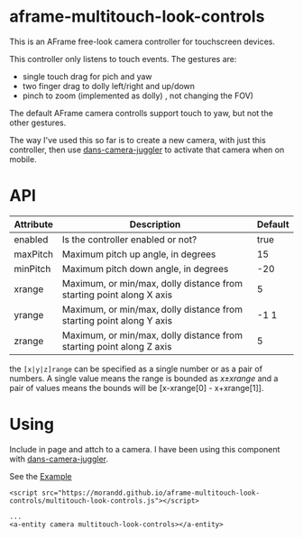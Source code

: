 # aframe-multitouch-look-controls

This is an AFrame free-look camera controller for touchscreen devices.

This controller only listens to touch events. The gestures are:
* single touch drag for pich and yaw
* two finger drag to dolly left/right and up/down
* pinch to zoom (implemented as dolly)
, not changing the FOV)

The default AFrame camera controlls support touch to yaw, but not the other gestures.

The way I've used this so far is to create a new camera, with just this controller, then use [dans-camera-juggler](https://morandd.github.io/dans-aframe-camera-juggler/) to activate that camera when on mobile.


# API #

Attribute | Description | Default
--- | --- | ---
enabled | Is the controller enabled or not? | true
maxPitch | Maximum pitch up angle, in degrees | 15
minPitch | Maximum pitch down angle, in degrees | -20
xrange | Maximum, or min/max, dolly distance from starting point along X axis | 5
yrange | Maximum, or min/max, dolly distance from starting point along Y axis | -1 1
zrange | Maximum, or min/max, dolly distance from starting point along Z axis | 5

the `[x|y|z]range` can be specified as a single number or as a pair of numbers. A single value means the range is
bounded as _x&plusmn;xrange_ and a pair of values means the bounds will be [x-xrange[0] - x+xrange[1]]. 

# Using #

Include in page and attch to a camera. I have been using this component with [dans-camera-juggler](https://morandd.github.io/dans-aframe-camera-juggler/).

See the [Example](https://morandd.github.io/aframe-multitouch-look-controls/example/)

```
<script src="https://morandd.github.io/aframe-multitouch-look-controls/multitouch-look-controls.js"></script>

...
<a-entity camera multitouch-look-controls></a-entity>
```

